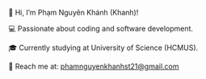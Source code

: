 👋 Hi, I’m Phạm Nguyên Khánh (Khanh)!

💻 Passionate about coding and software development.

🎓 Currently studying at University of Science (HCMUS).

📩 Reach me at: phamnguyenkhanhst21@gmail.com
